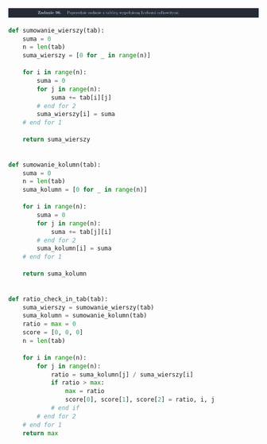 <picture>
  <source srcset="../../srt/zbior_zadan/096.png" media="(prefers-color-scheme: light)">
  <source srcset="../../srt/zbior_zadan/black_096.png" media="(prefers-color-scheme: dark)">
  <img src="../../srt/zbior_zadan/black_096.png" alt="zadanie 096">
</picture>

```python
def sumowanie_wierszy(tab):
    suma = 0
    n = len(tab)
    suma_wierszy = [0 for _ in range(n)]

    for i in range(n):
        suma = 0
        for j in range(n):
            suma += tab[i][j]
        # end for 2
        suma_wierszy[i] = suma
    # end for 1

    return suma_wierszy


def sumowanie_kolumn(tab):
    suma = 0
    n = len(tab)
    suma_kolumn = [0 for _ in range(n)]

    for i in range(n):
        suma = 0
        for j in range(n):
            suma += tab[j][i]
        # end for 2
        suma_kolumn[i] = suma
    # end for 1

    return suma_kolumn


def ratio_check_in_tab(tab):
    suma_wierszy = sumowanie_wierszy(tab)
    suma_kolumn = sumowanie_kolumn(tab)
    ratio = max = 0
    score = [0, 0, 0]
    n = len(tab)

    for i in range(n):
        for j in range(n):
            ratio = suma_kolumn[j] / suma_wierszy[i]
            if ratio > max:
                max = ratio
                score[0], score[1], score[2] = ratio, i, j
            # end if
        # end for 2
    # end for 1
    return max



```